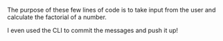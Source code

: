 The purpose of these few lines of code is to take input from the user and calculate the factorial of a number.

I even used the CLI to commit the messages and push it up!
